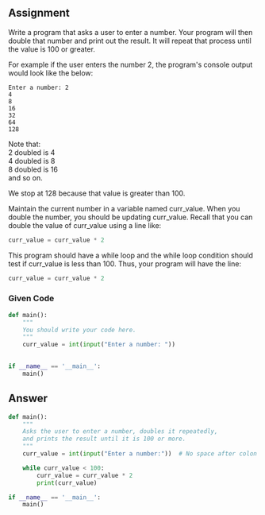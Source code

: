 ## Assignment
Write a program that asks a user to enter a number. Your program will then double that number and print out the result. It will repeat that process until the value is 100 or greater.

For example if the user enters the number 2, the program's console output would look like the below:
```
Enter a number: 2
4
8
16
32
64
128
```

Note that: \
2 doubled is 4\
4 doubled is 8\
8 doubled is 16\
and so on.

We stop at 128 because that value is greater than 100.

Maintain the current number in a variable named curr_value. When you double the number, you should be updating curr_value. Recall that you can double the value of curr_value using a line like:

```python
curr_value = curr_value * 2
```

This program should have a while loop and the while loop condition should test if curr_value is less than 100. Thus, your program will have the line:
```python
curr_value = curr_value * 2
```

### Given Code
```python
def main():
    """
    You should write your code here. 
    """
    curr_value = int(input("Enter a number: "))
    

if __name__ == '__main__':
    main()
```

## Answer
```python
def main():
    """
    Asks the user to enter a number, doubles it repeatedly,
    and prints the result until it is 100 or more.
    """
    curr_value = int(input("Enter a number:"))  # No space after colon

    while curr_value < 100:
        curr_value = curr_value * 2
        print(curr_value)

if __name__ == '__main__':
    main()
```